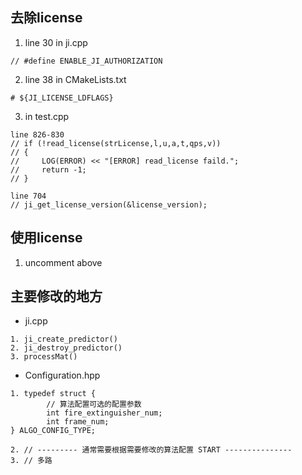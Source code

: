 ## 去除license
1) line 30 in ji.cpp
```
// #define ENABLE_JI_AUTHORIZATION 
```
2) line 38 in CMakeLists.txt
```
# ${JI_LICENSE_LDFLAGS}
```
3) in test.cpp
```
line 826-830
// if (!read_license(strLicense,l,u,a,t,qps,v))
// {
//     LOG(ERROR) << "[ERROR] read_license faild.";
//     return -1;
// }

line 704 
// ji_get_license_version(&license_version);
```
## 使用license
1) uncomment above
## 主要修改的地方
- ji.cpp
```
1. ji_create_predictor()
2. ji_destroy_predictor()
3. processMat()
```
- Configuration.hpp
```
1. typedef struct {
        // 算法配置可选的配置参数
        int fire_extinguisher_num;
        int frame_num;
} ALGO_CONFIG_TYPE;

2. // --------- 通常需要根据需要修改的算法配置 START ---------------
3. // 多路
```

